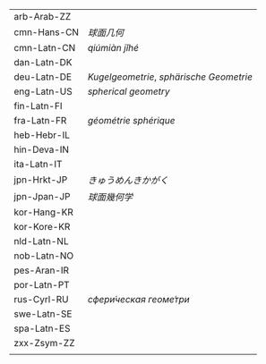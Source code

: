 | | |
|-|-|
| arb-Arab-ZZ |  |
| cmn-Hans-CN | _球面几何_ |
| cmn-Latn-CN | _qiúmiàn jǐhé_ |
| dan-Latn-DK |  |
| deu-Latn-DE | _Kugelgeometrie_, _sphärische Geometrie_ |
| eng-Latn-US | _spherical geometry_ |
| fin-Latn-FI |  |
| fra-Latn-FR | _géométrie sphérique_ |
| heb-Hebr-IL |  |
| hin-Deva-IN |  |
| ita-Latn-IT |  |
| jpn-Hrkt-JP | _きゅうめんきかがく_ |
| jpn-Jpan-JP | _球面幾何学_ |
| kor-Hang-KR |  |
| kor-Kore-KR |  |
| nld-Latn-NL |  |
| nob-Latn-NO |  |
| pes-Aran-IR |  |
| por-Latn-PT |  |
| rus-Cyrl-RU | _сфери́ческая геоме́три_ |
| swe-Latn-SE |  |
| spa-Latn-ES |  |
| zxx-Zsym-ZZ |  |
|  |  |
